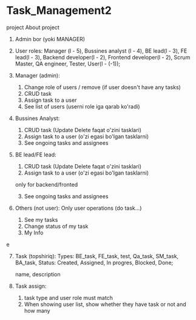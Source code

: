# Task_Management2
project
                                  About project

1. Admin bor (yoki MANAGER)

2. User roles: 
	Manager (l - 5), 
	Bussines analyst (l - 4), 
	BE lead(l - 3),
	FE lead(l - 3),
	Backend developer(l - 2),
	Frontend developer(l - 2),
	Scrum Master, 
	QA engineer,
	Tester,
	User(l - (-1));

3. Manager (admin):
	1. Change role of users / remove (if user doesn't have any tasks)
	2. CRUD task
	3. Assign task to a user
	4. See list of users (userni role iga qarab ko'radi)

4. Bussines Analyst:
	1. CRUD task (Update Delete faqat o'zini tasklari)
	2. Assign task to a user (o'zi egasi bo'lgan tasklarni)
	3. See ongoing tasks and assignees

5. BE lead/FE lead:
	1. CRUD task (Update Delete faqat o'zini tasklari) 
	2. Assign task to a user (o'zi egasi bo'lgan tasklarni)
	
	only for backend/fronted

	3. See ongoing tasks and assignees

6. Others (not user):
	Only user operations (do task...)
	1. See my tasks
	2. Change status of my task
	3. My Info

e

7. Task (topshiriq):
	Types: 
		BE_task, 
		FE_task, 
		test, 
		Qa_task, 
		SM_task, 
		BA_task,
	Status:
		Created,
		Assigned,
		In progres,
		Blocked,
		Done;

	name, description

8. Task assign:
	1. task type and user role must match
	2. When showing user list, show whether they have task or not and how many 
